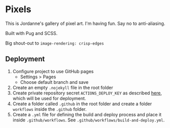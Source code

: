 # Pixels

This is Jordanne's gallery of pixel art.
I'm having fun. Say no to anti-aliasing.

Built with Pug and SCSS.

Big shout-out to `image-rendering: crisp-edges`

## Deployment

1. Configure project to use GitHub pages
    * Settings > Pages
    * Choose default branch and save
2. Create an empty `.nojekyll` file in the root folder
3. Create private repository secret `ACTIONS_DEPLOY_KEY` as described [here](https://github.com/peaceiris/actions-gh-pages#%EF%B8%8F-create-ssh-deploy-key), which will be used for deployment.
4. Create a folder called `.github` in the root folder and create a folder `workflows` inside the `.github` folder.
5. Create a `.yml` file for defining the build and deploy process and place it inside `.github/workflows`. See `.github/workflows/build-and-deploy.yml`.
